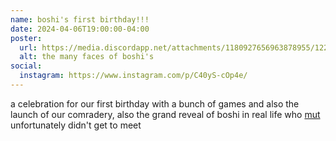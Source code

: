 ```yaml
---
name: boshi's first birthday!!!
date: 2024-04-06T19:00:00-04:00
poster:
  url: https://media.discordapp.net/attachments/1180927656963878955/1220206470742937600/IMG_20240320_230137.jpg?ex=6629c854&is=66175354&hm=5ed1e26bbc6c1b4c3a3f2ed4910716042202fd6d067739d21ac4fbf86be2c993&=&format=webp&width=1194&height=1194
  alt: the many faces of boshi's
social:
  instagram: https://www.instagram.com/p/C40yS-cOp4e/
---
```


a celebration for our first birthday with a bunch of games and also the launch of our comradery, also the grand reveal of boshi in real life who <a href="https://mut.media">mut</a> unfortunately didn't get to meet